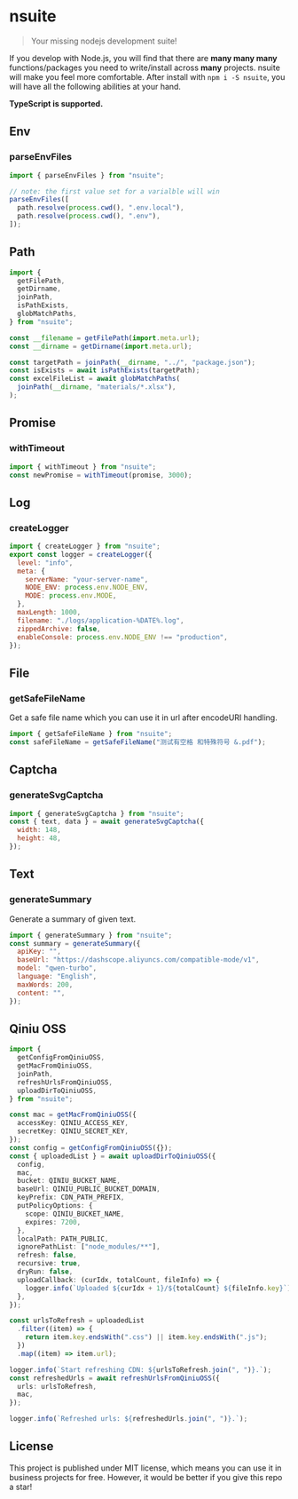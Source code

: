 # nsuite

> Your missing nodejs development suite!

If you develop with Node.js, you will find that there are **many many many** functions/packages you need to write/install across **many** projects.
nsuite will make you feel more comfortable.
After install with `npm i -S nsuite`, you will have all the following abilities at your hand.

**TypeScript is supported.**

## Env

### parseEnvFiles

```js
import { parseEnvFiles } from "nsuite";

// note: the first value set for a varialble will win
parseEnvFiles([
  path.resolve(process.cwd(), ".env.local"),
  path.resolve(process.cwd(), ".env"),
]);
```

## Path

```js
import {
  getFilePath,
  getDirname,
  joinPath,
  isPathExists,
  globMatchPaths,
} from "nsuite";

const __filename = getFilePath(import.meta.url);
const __dirname = getDirname(import.meta.url);

const targetPath = joinPath(__dirname, "../", "package.json");
const isExists = await isPathExists(targetPath);
const excelFileList = await globMatchPaths(
  joinPath(__dirname, "materials/*.xlsx"),
);
```

## Promise

### withTimeout

```js
import { withTimeout } from "nsuite";
const newPromise = withTimeout(promise, 3000);
```

## Log

### createLogger

```js
import { createLogger } from "nsuite";
export const logger = createLogger({
  level: "info",
  meta: {
    serverName: "your-server-name",
    NODE_ENV: process.env.NODE_ENV,
    MODE: process.env.MODE,
  },
  maxLength: 1000,
  filename: "./logs/application-%DATE%.log",
  zippedArchive: false,
  enableConsole: process.env.NODE_ENV !== "production",
});
```

## File

### getSafeFileName

Get a safe file name which you can use it in url after encodeURI handling.

```js
import { getSafeFileName } from "nsuite";
const safeFileName = getSafeFileName("测试有空格 和特殊符号 &.pdf");
```

## Captcha

### generateSvgCaptcha

```js
import { generateSvgCaptcha } from "nsuite";
const { text, data } = await generateSvgCaptcha({
  width: 148,
  height: 48,
});
```

## Text

### generateSummary

Generate a summary of given text.

```js
import { generateSummary } from "nsuite";
const summary = generateSummary({
  apiKey: "",
  baseUrl: "https://dashscope.aliyuncs.com/compatible-mode/v1",
  model: "qwen-turbo",
  language: "English",
  maxWords: 200,
  content: "",
});
```

## Qiniu OSS

```typescript
import {
  getConfigFromQiniuOSS,
  getMacFromQiniuOSS,
  joinPath,
  refreshUrlsFromQiniuOSS,
  uploadDirToQiniuOSS,
} from "nsuite";

const mac = getMacFromQiniuOSS({
  accessKey: QINIU_ACCESS_KEY,
  secretKey: QINIU_SECRET_KEY,
});
const config = getConfigFromQiniuOSS({});
const { uploadedList } = await uploadDirToQiniuOSS({
  config,
  mac,
  bucket: QINIU_BUCKET_NAME,
  baseUrl: QINIU_PUBLIC_BUCKET_DOMAIN,
  keyPrefix: CDN_PATH_PREFIX,
  putPolicyOptions: {
    scope: QINIU_BUCKET_NAME,
    expires: 7200,
  },
  localPath: PATH_PUBLIC,
  ignorePathList: ["node_modules/**"],
  refresh: false,
  recursive: true,
  dryRun: false,
  uploadCallback: (curIdx, totalCount, fileInfo) => {
    logger.info(`Uploaded ${curIdx + 1}/${totalCount} ${fileInfo.key}`);
  },
});

const urlsToRefresh = uploadedList
  .filter((item) => {
    return item.key.endsWith(".css") || item.key.endsWith(".js");
  })
  .map((item) => item.url);

logger.info(`Start refreshing CDN: ${urlsToRefresh.join(", ")}.`);
const refreshedUrls = await refreshUrlsFromQiniuOSS({
  urls: urlsToRefresh,
  mac,
});

logger.info(`Refreshed urls: ${refreshedUrls.join(", ")}.`);
```

## License

This project is published under MIT license, which means you can use it in business projects for free. However, it would be better if you give this repo a star!
